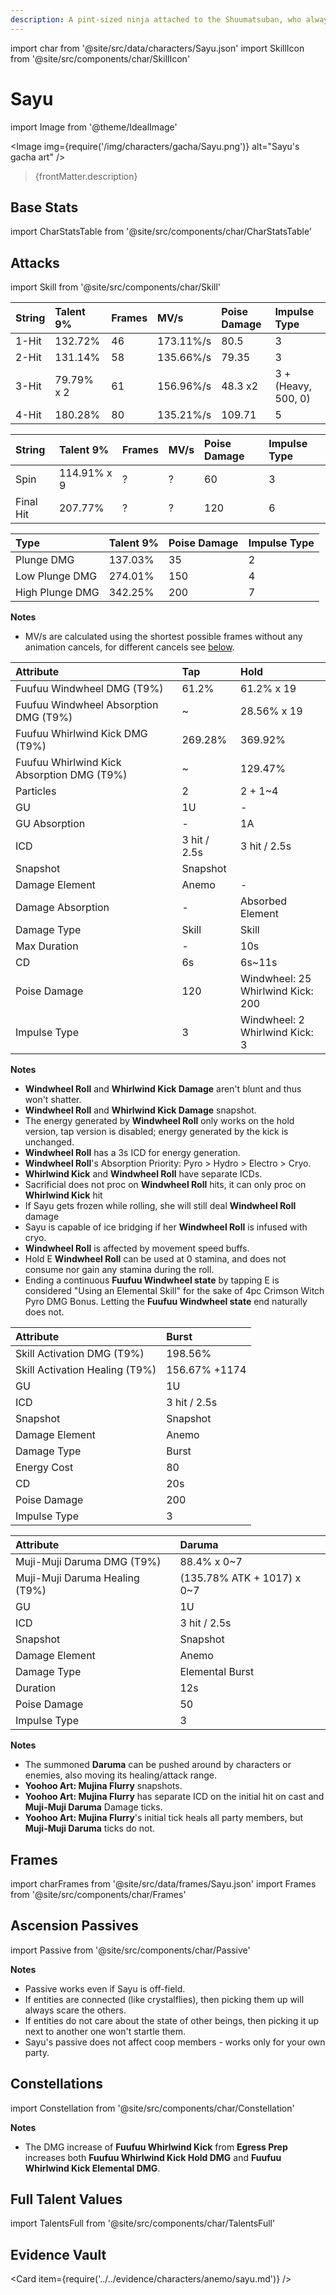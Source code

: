 ```yaml
---
description: A pint-sized ninja attached to the Shuumatsuban, who always seems sleep-deprived.
---
```


import char from '@site/src/data/characters/Sayu.json'
import SkillIcon from '@site/src/components/char/SkillIcon'

# Sayu

import Image from '@theme/IdealImage'

<Image img={require('/img/characters/gacha/Sayu.png')} alt="Sayu's gacha art" />
<blockquote>{frontMatter.description}</blockquote>

## Base Stats

import CharStatsTable from '@site/src/components/char/CharStatsTable'

<CharStatsTable char={char} />

## Attacks

import Skill from '@site/src/components/char/Skill'

<Tabs>
<TabItem value='na' label='Normal Attacks'>
<SkillIcon char={char} skill='na' />
<div class='talent-columns'>
<Skill char={char} skill='na' sectionFilter='Normal Attack' />

| String   | Talent 9%  | Frames   | MV/s      | Poise Damage | Impulse Type          |
| :------- | :--------- | :------- | :-------- | :----------- | :-------------------- |
| 1-Hit    | 132.72%    | 46       | 173.11%/s | 80.5         | 3                     |
| 2-Hit    | 131.14%    | 58       | 135.66%/s | 79.35        | 3                     |
| 3-Hit    | 79.79% x 2 | 61       | 156.96%/s | 48.3 x2      | 3 + \(Heavy, 500, 0\) |
| 4-Hit    | 180.28%    | 80       | 135.21%/s | 109.71       | 5                     |

</div>
<div class='talent-columns'>
<Skill char={char} skill='na' sectionFilter='Charged Attack' />

| String    | Talent 9%   | Frames | MV/s      | Poise Damage | Impulse Type |
| :-------- | :---------- | :----- | :-------- | :----------- | :----------- |
| Spin      | 114.91% x 9 | ?      | ?         | 60           | 3            |
| Final Hit | 207.77%     | ?      | ?         | 120          | 6            |

</div>
<div class='talent-columns'>
<Skill char={char} skill='na' sectionFilter='Plunging Attack' />

| Type            | Talent 9% | Poise Damage | Impulse Type |
| :-------------- | :-------- | :----------- | :----------- |
| Plunge DMG      | 137.03%   | 35           | 2            |
| Low Plunge DMG  | 274.01%   | 150          | 4            |
| High Plunge DMG | 342.25%   | 200          | 7            |

</div>

**Notes**

* MV/s are calculated using the shortest possible frames without any animation cancels, for different cancels see [below](#frames).

</TabItem>

<TabItem value='e' label='Skill'>
<SkillIcon char={char} skill='e' />
<div class='talent-columns'>
<Skill char={char} skill='e' />

| Attribute                                    | Tap          | Hold                                    |
| :------------------------------------------- | :----------- | :-------------------------------------- |
| Fuufuu Windwheel DMG \(T9%\)                 | 61.2%        | 61.2% x 19                              |
| Fuufuu Windwheel Absorption DMG \(T9%\)      | ~            | 28.56% x 19                             |
| Fuufuu Whirlwind Kick DMG \(T9%\)            | 269.28%      | 369.92%                                 |
| Fuufuu Whirlwind Kick Absorption DMG \(T9%\) | ~            | 129.47%                                 |
| Particles                                    | 2            | 2 + 1~4                                 |
| GU                                           | 1U           | -                                       |
| GU Absorption                                | -            | 1A                                      |
| ICD                                          | 3 hit / 2.5s | 3 hit / 2.5s                            |
| Snapshot                                     | Snapshot     |                                         |
| Damage Element                               | Anemo        | -                                       |
| Damage Absorption                            | -            | Absorbed Element                        |
| Damage Type                                  | Skill        | Skill                                   |
| Max Duration                                 | -            | 10s                                     |
| CD                                           | 6s           | 6s~11s                                  |
| Poise Damage                                 | 120          | Windwheel: 25 <br/> Whirlwind Kick: 200 |
| Impulse Type                                 | 3            | Windwheel: 2 <br/> Whirlwind Kick: 3    |

</div>

**Notes**

* **Windwheel Roll** and **Whirlwind Kick Damage** aren't blunt and thus won't shatter.
* **Windwheel Roll** and **Whirlwind Kick Damage** snapshot.
* The energy generated by **Windwheel Roll** only works on the hold version, tap version is disabled; energy generated by the kick is unchanged.
* **Windwheel Roll** has a 3s ICD for energy generation.
* **Windwheel Roll**'s Absorption Priority: Pyro > Hydro > Electro > Cryo.
* **Whirlwind Kick** and **Windwheel Roll** have separate ICDs.
* Sacrificial does not proc on **Windwheel Roll** hits, it can only proc on **Whirlwind Kick** hit
* If Sayu gets frozen while rolling, she will still deal **Windwheel Roll** damage
* Sayu is capable of ice bridging if her **Windwheel Roll** is infused with cryo.
* **Windwheel Roll** is affected by movement speed buffs.
* Hold E **Windwheel Roll** can be used at 0 stamina, and does not consume nor gain any stamina during the roll.
* Ending a continuous **Fuufuu Windwheel state** by tapping E is considered "Using an Elemental Skill" for the sake of 4pc Crimson Witch Pyro DMG Bonus. Letting the **Fuufuu Windwheel state** end naturally does not.  

</TabItem>

<TabItem value='q' label='Burst'>
<SkillIcon char={char} skill='q' />
<div class='talent-columns'>
<Skill char={char} skill='q'/>

| Attribute                        | Burst         |
| :------------------------------- | :------------ |
| Skill Activation DMG \(T9%\)     | 198.56%       |
| Skill Activation Healing \(T9%\) | 156.67% +1174 |
| GU                               | 1U            |
| ICD                              | 3 hit / 2.5s  |
| Snapshot                         | Snapshot      |
| Damage Element                   | Anemo         |
| Damage Type                      | Burst         |
| Energy Cost                      | 80            |
| CD                               | 20s           |
| Poise Damage                     | 200           |
| Impulse Type                     | 3             |

</div>

| Attribute                        | Daruma                     |
| :------------------------------- | :------------------------- |
| Muji-Muji Daruma DMG \(T9%\)     | 88.4% x 0~7                |
| Muji-Muji Daruma Healing \(T9%\) | (135.78% ATK + 1017) x 0~7 |
| GU                               | 1U                         |
| ICD                              | 3 hit / 2.5s               |
| Snapshot                         | Snapshot                   |
| Damage Element                   | Anemo                      |
| Damage Type                      | Elemental Burst            |
| Duration                         | 12s                        |
| Poise Damage                     | 50                         |
| Impulse Type                     | 3                          |

**Notes**

* The summoned **Daruma** can be pushed around by characters or enemies, also moving its healing/attack range.
* **Yoohoo Art: Mujina Flurry** snapshots.
* **Yoohoo Art: Mujina Flurry** has separate ICD on the initial hit on cast and **Muji-Muji Daruma** Damage ticks.
* **Yoohoo Art: Mujina Flurry**'s initial tick heals all party members, but **Muji-Muji Daruma** ticks do not.

</TabItem>
</Tabs>

## Frames

import charFrames from '@site/src/data/frames/Sayu.json'
import Frames from '@site/src/components/char/Frames'

<Frames data={charFrames} />

## Ascension Passives

import Passive from '@site/src/components/char/Passive'

<Tabs>
<TabItem value='passive' label='Passive'>
<Passive char={char} passive={2} />

**Notes**

* Passive works even if Sayu is off-field.
* If entities are connected (like crystalflies), then picking them up will always scare the others.
* If entities do not care about the state of other beings, then picking it up next to another one won't startle them.
* Sayu's passive does not affect coop members - works only for your own party.

</TabItem>

<TabItem value='a1' label='Ascension 1'>
<Passive char={char} passive={0} />
</TabItem>

<TabItem value="a4" label="Ascension 4">
<Passive char={char} passive={1} />
</TabItem>
</Tabs>

## Constellations

import Constellation from '@site/src/components/char/Constellation'

<Tabs>
<TabItem value='c1' label='C1'>
<Constellation char={char} constellation={1} />
</TabItem>

<TabItem value='c2' label='C2'>
<Constellation char={char} constellation={2} />

**Notes**

* The DMG increase of **Fuufuu Whirlwind Kick** from **Egress Prep** increases both **Fuufuu Whirlwind Kick Hold DMG** and **Fuufuu Whirlwind Kick Elemental DMG**.

</TabItem>

<TabItem value='c3' label='C3'>
<Constellation char={char} constellation={3} />
</TabItem>

<TabItem value='c4' label='C4'>
<Constellation char={char} constellation={4} />
</TabItem>

<TabItem value='c5' label='C5'>
<Constellation char={char} constellation={5} />
</TabItem>

<TabItem value='c6' label='C6'>
<Constellation char={char} constellation={6} />
</TabItem>
</Tabs>

## Full Talent Values

import TalentsFull from '@site/src/components/char/TalentsFull'

<TalentsFull char={char}/>

## Evidence Vault

<Card item={require('../../evidence/characters/anemo/sayu.md')} />
